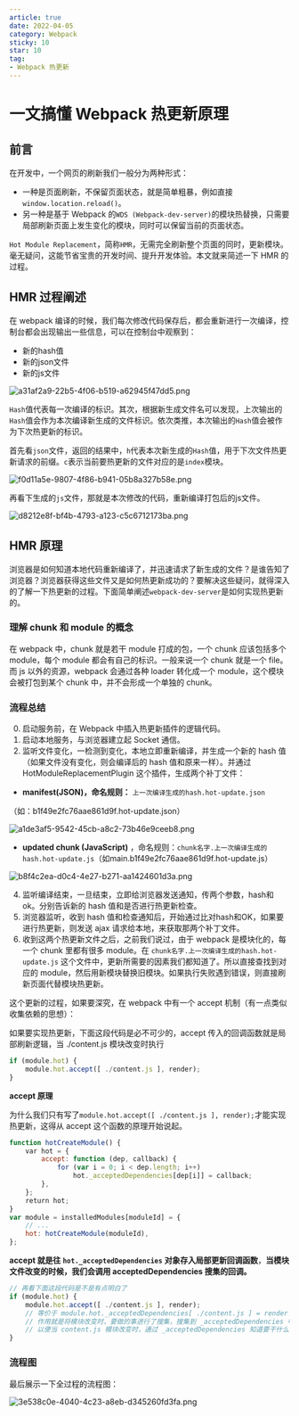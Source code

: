 ```yaml
---
article: true
date: 2022-04-05
category: Webpack
sticky: 10
star: 10
tag: 
- Webpack 热更新
---
```


# 一文搞懂 Webpack 热更新原理

## 前言

在开发中，一个网页的刷新我们一般分为两种形式：

- 一种是页面刷新，不保留页面状态，就是简单粗暴，例如直接`window.location.reload()`。
- 另一种是基于 Webpack 的`WDS (Webpack-dev-server)`的模块热替换，只需要局部刷新页面上发生变化的模块，同时可以保留当前的页面状态。

`Hot Module Replacement`，简称`HMR`，无需完全刷新整个页面的同时，更新模块。毫无疑问，这能节省宝贵的开发时间、提升开发体验。本文就来简述一下 HMR 的过程。

## HMR 过程阐述

在 webpack 编译的时候，我们每次修改代码保存后，都会重新进行一次编译，控制台都会出现输出一些信息，可以在控制台中观察到：

- 新的hash值
- 新的json文件
- 新的js文件

![a31af2a9-22b5-4f06-b519-a62945f47dd5.png](https://p6-juejin.byteimg.com/tos-cn-i-k3u1fbpfcp/fc82dbbca7d84f0fb4189bca54bd3d82~tplv-k3u1fbpfcp-watermark.image?)

`Hash`值代表每一次编译的标识。其次，根据新生成文件名可以发现，上次输出的`Hash`值会作为本次编译新生成的文件标识。依次类推，本次输出的`Hash`值会被作为下次热更新的标识。

首先看`json`文件，返回的结果中，`h`代表本次新生成的`Hash`值，用于下次文件热更新请求的前缀。`c`表示当前要热更新的文件对应的是`index`模块。

![f0d11a5e-9807-4f86-b941-05b8a327b58e.png](https://p6-juejin.byteimg.com/tos-cn-i-k3u1fbpfcp/ae83f6ea928446049253472c60888492~tplv-k3u1fbpfcp-watermark.image?)

再看下生成的`js`文件，那就是本次修改的代码，重新编译打包后的js文件。

![d8212e8f-bf4b-4793-a123-c5c6712173ba.png](https://p9-juejin.byteimg.com/tos-cn-i-k3u1fbpfcp/60acde630ee5490784a47442af4fb687~tplv-k3u1fbpfcp-watermark.image?)

## **HMR** **原理**

浏览器是如何知道本地代码重新编译了，并迅速请求了新生成的文件？是谁告知了浏览器？浏览器获得这些文件又是如何热更新成功的？要解决这些疑问，就得深入的了解一下热更新的过程。下面简单阐述`webpack-dev-server`是如何实现热更新的。

### 理解 chunk 和 module 的概念

在 webpack 中，chunk 就是若干 module 打成的包，一个 chunk 应该包括多个 module，每个 module 都会有自己的标识。一般来说一个 chunk 就是一个 file。而 js 以外的资源，webpack 会通过各种 loader 转化成一个 module，这个模块会被打包到某个 chunk 中，并不会形成一个单独的 chunk。

### 流程总结

0. 启动服务前，在 Webpack 中插入热更新插件的逻辑代码。
0. 启动本地服务，与浏览器建立起 Socket 通信。
0. 监听文件变化，一检测到变化，本地立即重新编译，并生成一个新的 hash 值（如果文件没有变化，则会编译后的 hash 值和原来一样）。并通过 HotModuleReplacementPlugin 这个插件，生成两个补丁文件：

- **manifest(JSON)，命名规则：** `上一次编译生成的hash.hot-update.json`

（如：b1f49e2fc76aae861d9f.hot-update.json）

![a1de3af5-9542-45cb-a8c2-73b46e9ceeb8.png](https://p1-juejin.byteimg.com/tos-cn-i-k3u1fbpfcp/beb143a3125e4f60980e88374757e396~tplv-k3u1fbpfcp-watermark.image?)

- **updated chunk (****JavaScript****)** ，命名规则：`chunk名字.上一次编译生成的hash.hot-update.js`（如main.b1f49e2fc76aae861d9f.hot-update.js）

![b8f4c2ea-d0c4-4e27-b271-aa1424601d3a.png](https://p9-juejin.byteimg.com/tos-cn-i-k3u1fbpfcp/fd389828beb14e4193ca5be5dbbd8273~tplv-k3u1fbpfcp-watermark.image?)

4. 监听编译结束，一旦结束，立即给浏览器发送通知，传两个参数，hash和ok。分别告诉新的 hash 值和是否进行热更新检查。
4. 浏览器监听，收到 hash 值和检查通知后，开始通过比对hash和OK，如果要进行热更新，则发送 ajax 请求给本地，来获取那两个补丁文件。
4. 收到这两个热更新文件之后，之前我们说过，由于 webpack 是模块化的，每一个 chunk 里都有很多 module。在 `chunk名字.上一次编译生成的hash.hot-update.js` 这个文件中，更新所需要的因素我们都知道了。所以直接查找到对应的 module，然后用新模块替换旧模块。如果执行失败遇到错误，则直接刷新页面代替模块热更新。

这个更新的过程，如果要深究，在 webpack 中有一个 accept 机制（有一点类似收集依赖的思想）：

如果要实现热更新，下面这段代码是必不可少的，accept 传入的回调函数就是局部刷新逻辑，当 ./content.js 模块改变时执行

``` js
if (module.hot) {
    module.hot.accept([ ./content.js ], render);
}
```

**accept 原理**

为什么我们只有写了`module.hot.accept([ ./content.js ], render);`才能实现热更新，这得从 accept 这个函数的原理开始说起。

``` js
function hotCreateModule() {
    var hot = {
        accept: function (dep, callback) {
            for (var i = 0; i < dep.length; i++)
                hot._acceptedDependencies[dep[i]] = callback;
        },
    };
    return hot;
} 
var module = installedModules[moduleId] = {
    // ...
    hot: hotCreateModule(moduleId),
};
```

**accept 就是往** **`hot._acceptedDependencies`** **对象存入局部更新回调函数**，**当模块文件改变的时候，我们会调用 acceptedDependencies 搜集的回调。**

``` js
// 再看下面这段代码是不是有点明白了
if (module.hot) {
    module.hot.accept([ ./content.js ], render);
    // 等价于 module.hot._acceptedDependencies[ ./content.js ] = render
    // 作用就是将模块改变时，要做的事进行了搜集，搜集到 _acceptedDependencies 中
    // 以便当 content.js 模块改变时，通过 _acceptedDependencies 知道要干什么
}
```

### 流程图

最后展示一下全过程的流程图：

![3e538c0e-4040-4c23-a8eb-d345260fd3fa.png](https://p3-juejin.byteimg.com/tos-cn-i-k3u1fbpfcp/4201e7e586404a9c9ec942ef6da180e0~tplv-k3u1fbpfcp-watermark.image?)
